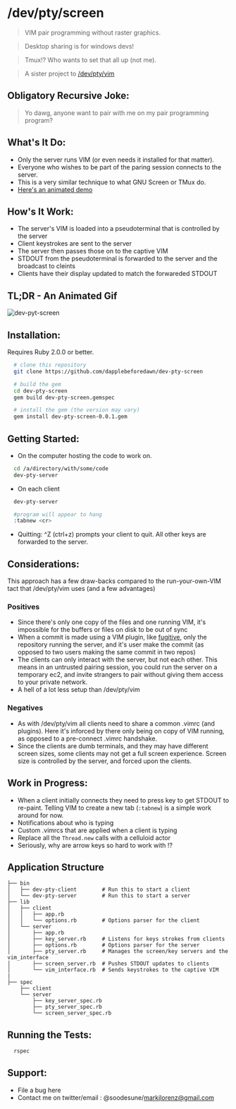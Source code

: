 # /dev/pty/screen
> VIM pair programming without raster graphics.

> Desktop sharing is for windows devs!

> Tmux!? Who wants to set that all up (not me).

> A sister project to [/dev/pty/vim](https://github.com/dapplebeforedawn/dev-pty-vim)

## Obligatory Recursive Joke:
> Yo dawg, anyone want to pair with me on my pair programming program?

## What's It Do:
  - Only the server runs VIM (or even needs it installed for that matter).
  - Everyone who wishes to be part of the paring session connects to the server.
  - This is a very similar technique to what GNU Screen or TMux do.
  - [Here's an animated demo](http://dapplebeforedawn.github.io/dev-pty-vim/)

## How's It Work:
  - The server's VIM is loaded into a pseudoterminal that is controlled by the server
  - Client keystrokes are sent to the server
  - The server then passes those on to the captive VIM
  - STDOUT from the pseudoterminal is forwarded to the server and the broadcast to cleints
  - Clients have their display updated to match the forwareded STDOUT

## TL;DR - An Animated Gif
![dev-pyt-screen](https://raw.github.com/dapplebeforedawn/dev-pty-screen/master/dev-pty-screen.gif)

## Installation:
Requires Ruby 2.0.0 or better.

```bash
  # clone this repository
  git clone https://github.com/dapplebeforedawn/dev-pty-screen

  # build the gem
  cd dev-pty-screen
  gem build dev-pty-screen.gemspec

  # install the gem (the version may vary)
  gem install dev-pty-screen-0.0.1.gem
```

## Getting Started:
  - On the computer hosting the code to work on.
  ```bash
    cd /a/directory/with/some/code
    dev-pty-server
  ```

  - On each client
  ```bash
    dev-pty-server

    #program will appear to hang
    :tabnew <cr>
  ```

  - Quitting: ^Z (ctrl+z) prompts your client to quit.  All other keys are forwarded to the server.

## Considerations:
  This approach has a few draw-backs compared to the run-your-own-VIM tact that /dev/pty/vim uses (and a few advantages)

### Positives
  - Since there's only one copy of the files and one running VIM, it's impossible for the buffers or files on disk to be out of sync
  - When a commit is made using a VIM plugin, like [fugitive](https://github.com/tpope/vim-fugitive), only the repository running the server, and it's user make the commit (as opposed to two users making the same commit in two repos)
  - The clients can only interact with the server, but not each other.  This means in an untrusted pairing session, you could run the server on a temporary ec2, and invite strangers to pair without giving them access to your private network.
  - A hell of a lot less setup than /dev/pty/vim

### Negatives
  - As with /dev/pty/vim all clients need to share a common .vimrc (and plugins).  Here it's inforced by there only being on copy of VIM running, as opposed to a pre-connect .vimrc handshake.
  - Since the clients are dumb terminals, and they may have different screen sizes, some clients may not get a full screen experience.  Screen size is controlled by the server, and forced upon the clients.

## Work in Progress:
 - When a client initially connects they need to press key to get STDOUT to re-paint.  Telling VIM to create a new tab (`:tabnew`) is a simple work around for now.
 - Notifications about who is typing
 - Custom .vimrcs that are applied when a client is typing
 - Replace all the `Thread.new` calls with a celluloid actor
 - Seriously, why are arrow keys so hard to work with !?

## Application Structure
  ```
  ├── bin
  │   ├── dev-pty-client        # Run this to start a client
  │   └── dev-pty-server        # Run this to start a server
  ├── lib
  │   ├── client
  │   │   ├── app.rb
  │   │   └── options.rb        # Options parser for the client
  │   └── server
  │       ├── app.rb
  │       ├── key_server.rb     # Listens for keys strokes from clients
  │       ├── options.rb        # Options parser for the server
  │       ├── pty_server.rb     # Manages the screen/key servers and the vim_interface
  │       ├── screen_server.rb  # Pushes STDOUT updates to clients
  │       └── vim_interface.rb  # Sends keystrokes to the captive VIM
  |
  ├── spec
      ├── client
      └── server
          ├── key_server_spec.rb
          ├── pty_server_spec.rb
          └── screen_server_spec.rb
  ```

## Running the Tests:
```bash
  rspec
```

## Support:
  - File a bug here
  - Contact me on twitter/email : @soodesune/markjlorenz@gmail.com
